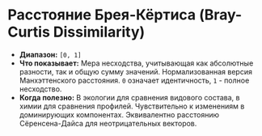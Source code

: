 # Расстояние Брея-Кёртиса (Bray-Curtis Dissimilarity)

* **Диапазон:** `[0, 1]`
* **Что показывает:** Мера несходства, учитывающая как абсолютные разности, так и общую сумму значений. Нормализованная версия Манхэттенского расстояния. `0` означает идентичность, `1` - полное несходство.
* **Когда полезно:** В экологии для сравнения видового состава, в химии для сравнения профилей. Чувствительно к изменениям в доминирующих компонентах. Эквивалентно расстоянию Сёренсена-Дайса для неотрицательных векторов.
